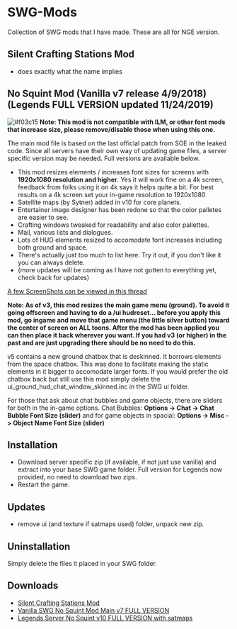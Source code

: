 # SWG-Mods
Collection of SWG mods that I have made. These are all for NGE version.

## Silent Crafting Stations Mod
* does exactly what the name implies

## No Squint Mod (Vanilla v7 release 4/9/2018) (Legends FULL VERSION updated 11/24/2019)
![#f03c15](https://placehold.it/15/f03c15/000000?text=+) **Note: This mod is not compatible with ILM, or other font mods that increase size, please remove/disable those when using this one.**

The main mod file is based on the last official patch from SOE in the leaked code. Since all servers have their own way of updating game files, a server specific version may be needed. Full versions are available below.


* This mod resizes elements / increases font sizes for screens with <b>1920x1080 resolution and higher</b>. Yes it will work fine on a 4k screen, feedback from folks using it on 4k says it helps quite a bit. For best results on a 4k screen set your in-game resolution to 1920x1080
* Satellite maps (by Sytner) added in v10 for core planets.
* Entertainer image designer has been redone so that the color palletes are easier to see.
* Crafting windows tweaked for readability and also color pallettes.
* Mail, various lists and dialogues.
* Lots of HUD elements resized to accomodate font increases including both ground and space.
* There's actually just too much to list here. Try it out, if you don't like it you can always delete.
* (more updates will be coming as I have not gotten to everything yet, check back for updates)

[A few ScreenShots can be viewed in this thread](https://swglegends.com/forums/showthread.php?28081-Mod-NoSquint-%28UI-font-and-element-size-increase%29)

<b>Note: As of v3, this mod resizes the main game menu (ground). To avoid it going offscreen and having to do a /ui hudreset... before you apply this mod, go ingame and move that game menu (the little silver button) toward the center of screen on ALL toons. After the mod has been applied you can then place it back wherever you want. If you had v3 (or higher) in the past and are just upgrading there should be no need to do this.</b>


v5 contains a new ground chatbox that is deskinned. It borrows elements from the space chatbox. This was done to facilitate making the static elements in it bigger to accomodate larger fonts. If you would prefer the old chatbox back but still use this mod simply delete the ui_ground_hud_chat_window_skinned.inc in the SWG  ui folder.

For those that ask about chat bubbles and game objects, there are sliders for both in the in-game options. Chat Bubbles:  **Options -> Chat -> Chat Bubble Font Size (slider)** and for game objects in spacial: **Options -> Misc -> Object Name Font Size (slider)**

## Installation
* Download server specific zip (if available, if not just use vanilla) and extract into your base SWG game folder. Full version for Legends now provided, no need to download two zips.
* Restart the game.

## Updates
* remove ui (and texture if satmaps used) folder, unpack new zip.

## Uninstallation
Simply delete the files it placed in your SWG folder.

## Downloads
* [Silent Crafting Stations Mod](https://github.com/twistedatrocity/SWG-Mods/raw/master/downloads/miagis_silent_crafting_stations.zip)
* [Vanilla SWG No Squint Mod Main v7 FULL VERSION](https://github.com/twistedatrocity/SWG-Mods/raw/master/downloads/miagis_nosquint_mod_v7.zip)
* [Legends Server No Squint v10 FULL VERSION with satmaps](https://mega.nz/#!vWBxnKgY!pFRzvfE-HL5JewZvl6i54QAAMKGeQk-EGywkYZSzqyc)
